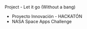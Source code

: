 Project - Let it go (Without a bang)

- Proyecto Innovación -  HACKATÓN
- NASA Space Apps Challenge

